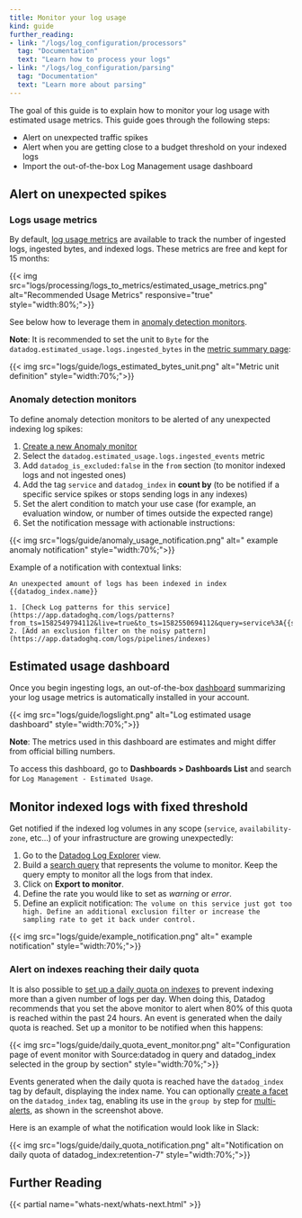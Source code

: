 ```yaml
---
title: Monitor your log usage
kind: guide
further_reading:
- link: "/logs/log_configuration/processors"
  tag: "Documentation"
  text: "Learn how to process your logs"
- link: "/logs/log_configuration/parsing"
  tag: "Documentation"
  text: "Learn more about parsing"
---
```


The goal of this guide is to explain how to monitor your log usage with estimated usage metrics. This guide goes through the following steps:

* Alert on unexpected traffic spikes
* Alert when you are getting close to a budget threshold on your indexed logs
* Import the out-of-the-box Log Management usage dashboard

## Alert on unexpected spikes

### Logs usage metrics

By default, [log usage metrics][1] are available to track the number of ingested logs, ingested bytes, and indexed logs. These metrics are free and kept for 15 months:

{{< img src="logs/processing/logs_to_metrics/estimated_usage_metrics.png" alt="Recommended Usage Metrics" responsive="true" style="width:80%;">}}

See below how to leverage them in [anomaly detection monitors][2].

**Note**: It is recommended to set the unit to `Byte` for the `datadog.estimated_usage.logs.ingested_bytes` in the [metric summary page][3]:

{{< img src="logs/guide/logs_estimated_bytes_unit.png" alt="Metric unit definition"  style="width:70%;">}}

### Anomaly detection monitors

To define anomaly detection monitors to be alerted of any unexpected indexing log spikes:

1. [Create a new Anomaly monitor][4]
2. Select the `datadog.estimated_usage.logs.ingested_events` metric
3. Add `datadog_is_excluded:false` in the `from` section (to monitor indexed logs and not ingested ones)
4. Add the tag `service` and `datadog_index` in **count by** (to be notified if a specific service spikes or stops sending logs in any indexes)
5. Set the alert condition to match your use case (for example, an evaluation window, or number of times outside the expected range)
6. Set the notification message with actionable instructions:

{{< img src="logs/guide/anomaly_usage_notification.png" alt=" example anomaly notification"  style="width:70%;">}}

Example of a notification with contextual links:

```text
An unexpected amount of logs has been indexed in index {{datadog_index.name}}

1. [Check Log patterns for this service](https://app.datadoghq.com/logs/patterns?from_ts=1582549794112&live=true&to_ts=1582550694112&query=service%3A{{service.name}})
2. [Add an exclusion filter on the noisy pattern](https://app.datadoghq.com/logs/pipelines/indexes)
```

## Estimated usage dashboard

Once you begin ingesting logs, an out-of-the-box [dashboard][5] summarizing your log usage metrics is automatically installed in your account.

{{< img src="logs/guide/logslight.png" alt="Log estimated usage dashboard" style="width:70%;">}}

**Note**: The metrics used in this dashboard are estimates and might differ from official billing numbers.

To access this dashboard, go to **Dashboards > Dashboards List** and search for `Log Management - Estimated Usage`.

## Monitor indexed logs with fixed threshold

Get notified if the indexed log volumes in any scope (`service`, `availability-zone`, etc...) of your infrastructure are growing unexpectedly:

1. Go to the [Datadog Log Explorer][6] view.
2. Build a [search query][7] that represents the volume to monitor. Keep the query empty to monitor all the logs from that index.
3. Click on **Export to monitor**.
4. Define the rate you would like to set as *warning* or *error*.
5. Define an explicit notification: `The volume on this service just got too high. Define an additional exclusion filter or increase the sampling rate to get it back under control.`

{{< img src="logs/guide/example_notification.png" alt=" example notification"  style="width:70%;">}}

### Alert on indexes reaching their daily quota

It is also possible to [set up a daily quota on indexes][8] to prevent indexing more than a given number of logs per day. When doing this, Datadog recommends that you set the above monitor to alert when 80% of this quota is reached within the past 24 hours.
An event is generated when the daily quota is reached. Set up a monitor to be notified when this happens:

{{< img src="logs/guide/daily_quota_event_monitor.png" alt="Configuration page of event monitor with Source:datadog in query and datadog_index selected in the group by section"  style="width:70%;">}}

Events generated when the daily quota is reached have the `datadog_index` tag by default, displaying the index name. You can optionally [create a facet][9] on the `datadog_index` tag, enabling its use in the `group by` step for [multi-alerts][10], as shown in the screenshot above.

Here is an example of what the notification would look like in Slack:

{{< img src="logs/guide/daily_quota_notification.png" alt="Notification on daily quota of datadog_index:retention-7"  style="width:70%;">}}

## Further Reading

{{< partial name="whats-next/whats-next.html" >}}

[1]: /logs/logs_to_metrics/#recommended-usage-metrics
[2]: /monitors/create/types/anomaly/
[3]: https://app.datadoghq.com/metric/summary?filter=datadog.estimated_usage.logs.ingested_bytes&metric=datadog.estimated_usage.logs.ingested_bytes
[4]: https://app.datadoghq.com/monitors#create/anomaly
[5]: https://app.datadoghq.com/dash/integration/logs_estimated_usage
[6]: https://app.datadoghq.com/logs
[7]: /logs/explorer/search/
[8]: /logs/indexes/#set-daily-quota
[9]: /events/explorer/#facets
[10]: /monitors/create/types/event/?tab=threshold#define-the-search-query
